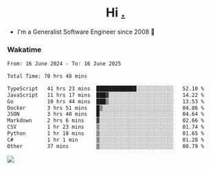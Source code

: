 <h1 align="center">Hi <a href="https://www.hackerrank.com/erasmosaraujo">.</a></h1>
 
- I'm a Generalist Software Engineer  since 2008 🚀
<!--  
<p align="left">
  <a href="https://github.com/erasmosoares/github-readme-stats">
    <img
      align="center"
      src="https://github-readme-stats.vercel.app/api/top-langs/?username=erasmosoares&theme=radical&layout=compact"
    />
  </a>
  <a href="https://github.com/erasmosoares/github-readme-stats">
    [![Harlok's WakaTime stats](https://github-readme-stats.vercel.app/api/wakatime?username=ffflabs)](https://github.com/anuraghazra/github-readme-stats)
  </a>
</p>

<!--
 ### Repo 
 
<p align="left">
 <a href="https://github.com/erasmosoares/github-readme-stats">
    <img
      align="center"
      height="165"
      src="https://github-readme-stats.vercel.app/api/pin?username=erasmosoares&repo=sample-node&title_color=fff&icon_color=f9f9f9&text_color=9f9f9f&bg_color=151515"
    />
  </a>
  <a href="https://github.com/erasmosoares/github-readme-stats">
    <img
      align="center"
      height="165"
      src="https://github-readme-stats.vercel.app/api/pin?username=erasmosoares&repo=sample-node&title_color=fff&icon_color=f9f9f9&text_color=9f9f9f&bg_color=151515"
    />
  </a>
</p>
-->

 ### Wakatime 

<!--START_SECTION:waka-->

```txt
From: 16 June 2024 - To: 16 June 2025

Total Time: 78 hrs 48 mins

TypeScript   41 hrs 23 mins  █████████████░░░░░░░░░░░░   52.10 %
JavaScript   11 hrs 17 mins  ███▓░░░░░░░░░░░░░░░░░░░░░   14.22 %
Go           10 hrs 44 mins  ███▒░░░░░░░░░░░░░░░░░░░░░   13.53 %
Docker       3 hrs 51 mins   █▒░░░░░░░░░░░░░░░░░░░░░░░   04.86 %
JSON         3 hrs 40 mins   █░░░░░░░░░░░░░░░░░░░░░░░░   04.64 %
Markdown     2 hrs 6 mins    ▓░░░░░░░░░░░░░░░░░░░░░░░░   02.66 %
CSV          1 hr 23 mins    ▒░░░░░░░░░░░░░░░░░░░░░░░░   01.74 %
Python       1 hr 18 mins    ▒░░░░░░░░░░░░░░░░░░░░░░░░   01.65 %
C#           1 hr 1 min      ▒░░░░░░░░░░░░░░░░░░░░░░░░   01.28 %
Other        37 mins         ▒░░░░░░░░░░░░░░░░░░░░░░░░   00.79 %
```

<!--END_SECTION:waka-->

![](https://komarev.com/ghpvc/?username=erasmosoares&color=brightgreen)
